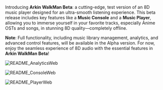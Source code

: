 Introducing **Arkin WalkMan Beta**: a cutting-edge, test version of an 8D music player designed for an ultra-smooth listening experience. This beta release includes key features like a **Music Console** and a **Music Player**, allowing you to immerse yourself in your favorite tracks, especially Anime OSTs and songs, in stunning 8D quality—completely offline. 

**Note**: Full functionality, including music library management, analytics, and advanced control features, will be available in the Alpha version. For now, enjoy the seamless experience of 8D audio with the essential features in **Arkin WalkMan Beta**!

![README_AnalyticsWeb](https://github.com/user-attachments/assets/b0269308-971a-4cea-b35c-4ef7250d2011)

![README_ConsoleWeb](https://github.com/user-attachments/assets/1613526a-9331-456a-a5ef-50240ada71fb)

![README_PlayerWeb](https://github.com/user-attachments/assets/ba621ce6-78c0-417c-82fc-b71d0928b3c5)

